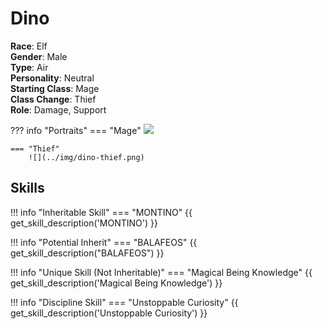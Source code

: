 # Dino

**Race**: Elf  
**Gender**: Male  
**Type**: Air  
**Personality**: Neutral  
**Starting Class**: Mage  
**Class Change**: Thief  
**Role**: Damage, Support

??? info "Portraits"
    === "Mage"
        ![](../img/dino-mage.png)

    === "Thief"
        ![](../img/dino-thief.png)

## Skills

!!! info "Inheritable Skill"
    === "MONTINO"
        {{ get_skill_description('MONTINO') }}

!!! info "Potential Inherit"
    === "BALAFEOS"
        {{ get_skill_description("BALAFEOS") }}

!!! info "Unique Skill (Not Inheritable)"
    === "Magical Being Knowledge"
        {{ get_skill_description('Magical Being Knowledge') }}
        
!!! info "Discipline Skill"
    === "Unstoppable Curiosity"
        {{ get_skill_description('Unstoppable Curiosity') }}
